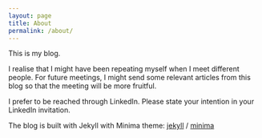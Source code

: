 ```yaml
---
layout: page
title: About
permalink: /about/
---
```


This is my blog.

I realise that I might have been repeating myself when I meet different people. For future meetings, I might send some relevant articles from this blog so that the meeting will be more fruitful.

I prefer to be reached through LinkedIn. Please state your intention in your LinkedIn invitation.

The blog is built with Jekyll with Minima theme:
[jekyll][jekyll-organization] /
[minima](https://github.com/jekyll/minima)

[jekyll-organization]: https://github.com/jekyll

